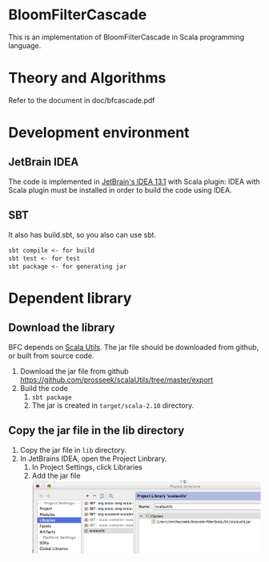 # BloomFilterCascade

This is an implementation of BloomFilterCascade in Scala programming language.

# Theory and Algorithms
Refer to the document in doc/bfcascade.pdf

# Development environment
## JetBrain IDEA
The code is implemented in [JetBrain's IDEA 13.1](http://www.jetbrains.com/idea/?gclid=Cj0KEQjwur2eBRDtvMS0gIuS-dYBEiQANBPMR2cbISC8tkLcvpeV4q44S_2ikOpg8gdu-ht1kTjv9SwaAkCj8P8HAQ) with Scala plugin: IDEA with Scala plugin must be installed in order to build the code using IDEA. 

## SBT
It also has build.sbt, so you also can use sbt. 

    sbt compile <- for build
    sbt test <- for test
    sbt package <- for generating jar 

# Dependent library

## Download the library
BFC depends on [Scala Utils](https://github.com/prosseek/scalaUtils). The jar file should be downloaded from github, or built from source code. 

1. Download the jar file from github <https://github.com/prosseek/scalaUtils/tree/master/export>
2. Build the code
    1. `sbt package`
    2. The jar is created in `target/scala-2.10` directory.  
    
## Copy the jar file in the lib directory

1. Copy the jar file in `lib` directory.
2. In JetBrains IDEA, open the Project Linbrary.
    1. In Project Settings, click Libraries 
    2. Add the jar file ![pic](doc/pics/setup.png) 